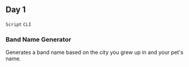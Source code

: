 ## Day 1

`Script` `CLI` 


### Band Name Generator

Generates a band name based on the city you grew up in and your pet's name.
